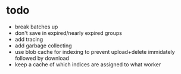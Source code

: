 

# todo
- break batches up
- don't save in expired/nearly expired groups
- add tracing
- add garbage collecting
- use blob cache for indexing to prevent upload+delete immidately followed by download
- keep a cache of which indices are assigned to what worker